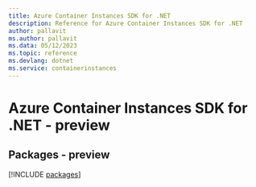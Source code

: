 ```yaml
---
title: Azure Container Instances SDK for .NET
description: Reference for Azure Container Instances SDK for .NET
author: pallavit
ms.author: pallavit
ms.data: 05/12/2023
ms.topic: reference
ms.devlang: dotnet
ms.service: containerinstances
---
```

# Azure Container Instances SDK for .NET - preview
## Packages - preview
[!INCLUDE [packages](container-instances-index.md)]